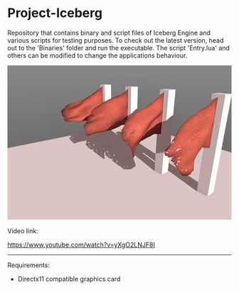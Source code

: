 # Project-Iceberg

Repository that contains binary and script files of Iceberg Engine and various scripts for testing purposes. To check out the latest version, head out to the 'Binaries' folder and run the executable. The script 'Entry.lua' and others can be modified to change the applications behaviour. 

![A screen shot from the application](Thumbnail.png)

Video link:

https://www.youtube.com/watch?v=yXgO2LNJF8I

--------------------------------------------------------------------

Requirements: 
- Directx11 compatible graphics card
